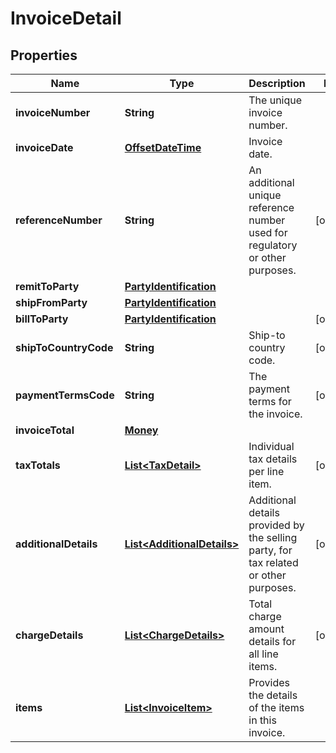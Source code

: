 # InvoiceDetail

## Properties
Name | Type | Description | Notes
------------ | ------------- | ------------- | -------------
**invoiceNumber** | **String** | The unique invoice number. | 
**invoiceDate** | [**OffsetDateTime**](OffsetDateTime.md) | Invoice date. | 
**referenceNumber** | **String** | An additional unique reference number used for regulatory or other purposes. |  [optional]
**remitToParty** | [**PartyIdentification**](PartyIdentification.md) |  | 
**shipFromParty** | [**PartyIdentification**](PartyIdentification.md) |  | 
**billToParty** | [**PartyIdentification**](PartyIdentification.md) |  |  [optional]
**shipToCountryCode** | **String** | Ship-to country code. |  [optional]
**paymentTermsCode** | **String** | The payment terms for the invoice. |  [optional]
**invoiceTotal** | [**Money**](Money.md) |  | 
**taxTotals** | [**List&lt;TaxDetail&gt;**](TaxDetail.md) | Individual tax details per line item. |  [optional]
**additionalDetails** | [**List&lt;AdditionalDetails&gt;**](AdditionalDetails.md) | Additional details provided by the selling party, for tax related or other purposes. |  [optional]
**chargeDetails** | [**List&lt;ChargeDetails&gt;**](ChargeDetails.md) | Total charge amount details for all line items. |  [optional]
**items** | [**List&lt;InvoiceItem&gt;**](InvoiceItem.md) | Provides the details of the items in this invoice. | 
